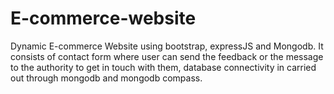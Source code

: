 # E-commerce-website
Dynamic E-commerce Website using bootstrap, expressJS and Mongodb. It consists of contact form where user can send the feedback or the message to the authority to get in touch with them, database connectivity in carried out through mongodb and mongodb compass.
